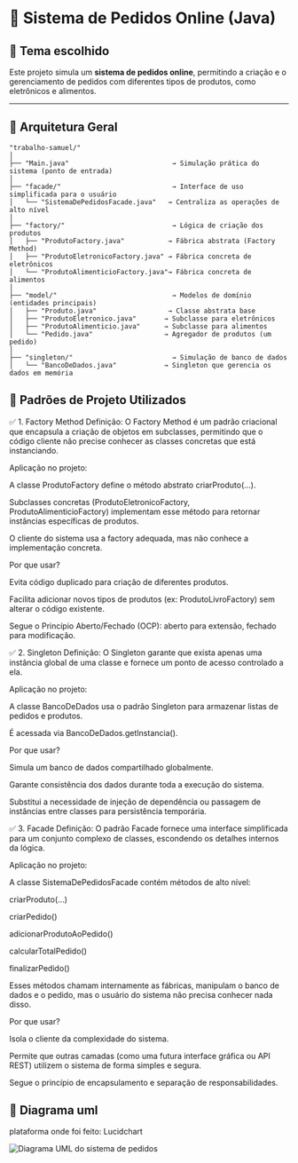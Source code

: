 # 🛒 Sistema de Pedidos Online (Java)

## 📌 Tema escolhido

Este projeto simula um **sistema de pedidos online**, permitindo a criação e o gerenciamento de pedidos com diferentes tipos de produtos, como eletrônicos e alimentos.

---

## 🧱 Arquitetura Geral

```
"trabalho-samuel/"
│
├── "Main.java"                          → Simulação prática do sistema (ponto de entrada)
│
├── "facade/"                            → Interface de uso simplificada para o usuário
│   └── "SistemaDePedidosFacade.java"   → Centraliza as operações de alto nível
│
├── "factory/"                           → Lógica de criação dos produtos
│   ├── "ProdutoFactory.java"           → Fábrica abstrata (Factory Method)
│   ├── "ProdutoEletronicoFactory.java" → Fábrica concreta de eletrônicos
│   └── "ProdutoAlimenticioFactory.java"→ Fábrica concreta de alimentos
│
├── "model/"                             → Modelos de domínio (entidades principais)
│   ├── "Produto.java"                  → Classe abstrata base
│   ├── "ProdutoEletronico.java"       → Subclasse para eletrônicos
│   ├── "ProdutoAlimenticio.java"      → Subclasse para alimentos
│   └── "Pedido.java"                  → Agregador de produtos (um pedido)
│
├── "singleton/"                         → Simulação de banco de dados
│   └── "BancoDeDados.java"            → Singleton que gerencia os dados em memória
```

## 🧩 Padrões de Projeto Utilizados

✅ 1. Factory Method
Definição: O Factory Method é um padrão criacional que encapsula a criação de objetos em subclasses, permitindo que o código cliente não precise conhecer as classes concretas que está instanciando.

Aplicação no projeto:

A classe ProdutoFactory define o método abstrato criarProduto(...).

Subclasses concretas (ProdutoEletronicoFactory, ProdutoAlimenticioFactory) implementam esse método para retornar instâncias específicas de produtos.

O cliente do sistema usa a factory adequada, mas não conhece a implementação concreta.

Por que usar?

Evita código duplicado para criação de diferentes produtos.

Facilita adicionar novos tipos de produtos (ex: ProdutoLivroFactory) sem alterar o código existente.

Segue o Princípio Aberto/Fechado (OCP): aberto para extensão, fechado para modificação.

✅ 2. Singleton
Definição: O Singleton garante que exista apenas uma instância global de uma classe e fornece um ponto de acesso controlado a ela.

Aplicação no projeto:

A classe BancoDeDados usa o padrão Singleton para armazenar listas de pedidos e produtos.

É acessada via BancoDeDados.getInstancia().

Por que usar?

Simula um banco de dados compartilhado globalmente.

Garante consistência dos dados durante toda a execução do sistema.

Substitui a necessidade de injeção de dependência ou passagem de instâncias entre classes para persistência temporária.

✅ 3. Facade
Definição: O padrão Facade fornece uma interface simplificada para um conjunto complexo de classes, escondendo os detalhes internos da lógica.

Aplicação no projeto:

A classe SistemaDePedidosFacade contém métodos de alto nível:

criarProduto(...)

criarPedido()

adicionarProdutoAoPedido()

calcularTotalPedido()

finalizarPedido()

Esses métodos chamam internamente as fábricas, manipulam o banco de dados e o pedido, mas o usuário do sistema não precisa conhecer nada disso.

Por que usar?

Isola o cliente da complexidade do sistema.

Permite que outras camadas (como uma futura interface gráfica ou API REST) utilizem o sistema de forma simples e segura.

Segue o princípio de encapsulamento e separação de responsabilidades.

## 🧩 Diagrama uml
plataforma onde foi feito: Lucidchart

![Diagrama UML do sistema de pedidos](imagem-uml/UML-diagrama.png)

